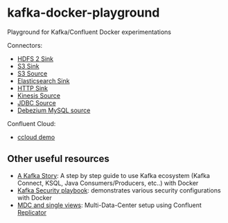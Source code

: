 # kafka-docker-playground

Playground for Kafka/Confluent Docker experimentations

Connectors:

* [HDFS 2 Sink](connect-hdfs-sink/README.md)
* [S3 Sink](connect-s3-sink/README.md)
* [S3 Source](connect-s3-source/README.md)
* [Elasticsearch Sink](connect-elasticsearch-sink/README.md)
* [HTTP Sink](connect-http-sink/README.md)
* [Kinesis Source](connect-kinesis-source/README.md)
* [JDBC Source](connect-jdbc-source/README.md)
* [Debezium MySQL source](connect-debezium-mysql-source/README.md)

Confluent Cloud:

* [ccloud demo](ccloud-demo/README.md)

## Other useful resources

* [A Kafka Story](https://github.com/framiere/a-kafka-story): A step by step guide to use Kafka ecosystem (Kafka Connect, KSQL, Java Consumers/Producers, etc..) with Docker
* [Kafka Security playbook](https://github.com/Dabz/kafka-security-playbook): demonstrates various security configurations with Docker
* [MDC and single views](https://github.com/framiere/mdc-with-replicator-and-regexrouter): Multi-Data-Center setup using Confluent [Replicator](https://docs.confluent.io/current/connect/kafka-connect-replicator/index.html)